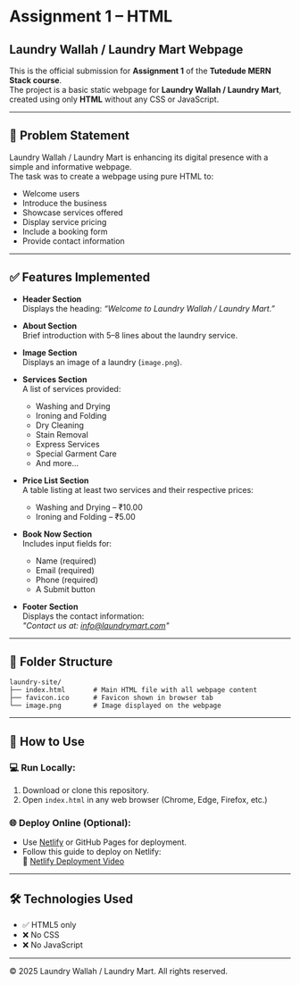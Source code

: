 # Assignment 1 – HTML  
## Laundry Wallah / Laundry Mart Webpage

This is the official submission for **Assignment 1** of the **Tutedude MERN Stack course**.  
The project is a basic static webpage for **Laundry Wallah / Laundry Mart**, created using only **HTML** without any CSS or JavaScript.

---

## 🧾 Problem Statement

Laundry Wallah / Laundry Mart is enhancing its digital presence with a simple and informative webpage.  
The task was to create a webpage using pure HTML to:

- Welcome users
- Introduce the business
- Showcase services offered
- Display service pricing
- Include a booking form
- Provide contact information

---

## ✅ Features Implemented

- **Header Section**  
  Displays the heading: _“Welcome to Laundry Wallah / Laundry Mart.”_

- **About Section**  
  Brief introduction with 5–8 lines about the laundry service.

- **Image Section**  
  Displays an image of a laundry (`image.png`).

- **Services Section**  
  A list of services provided:
  - Washing and Drying
  - Ironing and Folding
  - Dry Cleaning
  - Stain Removal
  - Express Services
  - Special Garment Care
  - And more...

- **Price List Section**  
  A table listing at least two services and their respective prices:
  - Washing and Drying – ₹10.00
  - Ironing and Folding – ₹5.00

- **Book Now Section**  
  Includes input fields for:
  - Name (required)
  - Email (required)
  - Phone (required)
  - A Submit button

- **Footer Section**  
  Displays the contact information:  
  _"Contact us at: info@laundrymart.com"_

---

## 📁 Folder Structure

```
laundry-site/
├── index.html       # Main HTML file with all webpage content
├── favicon.ico      # Favicon shown in browser tab
└── image.png        # Image displayed on the webpage
```

---

## 🚀 How to Use

### 💻 Run Locally:

1. Download or clone this repository.
2. Open `index.html` in any web browser (Chrome, Edge, Firefox, etc.)

### 🌐 Deploy Online (Optional):

- Use [Netlify](https://www.netlify.com/) or GitHub Pages for deployment.
- Follow this guide to deploy on Netlify:  
  🎥 [Netlify Deployment Video](https://youtu.be/Ii2Y4i4_i-o)

---

## 🛠️ Technologies Used

- ✅ HTML5 only  
- ❌ No CSS  
- ❌ No JavaScript

---

© 2025 Laundry Wallah / Laundry Mart. All rights reserved.
